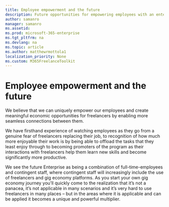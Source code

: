 ```yaml
---
title: Employee empowerment and the future 
description: Future opportunities for empowering employees with an enterprise freelance program 
author: samanro
manager: samanro
ms.assetid: 
ms.prod: microsoft-365-enterprise
ms.tgt_pltfrm: na
ms.devlang: na
ms.topic: article
ms.author: matthewrmottola1
localization_priority: None 
ms.custom: M365FreelanceToolkit
---
```

Employee empowerment and the future
===================================

We believe that we can uniquely empower our employees and create meaningful
economic opportunities for freelancers by enabling more seamless connections
between them.

We have firsthand experience of watching employees as they go from a genuine
fear of freelancers replacing their job, to recognition of how much more
enjoyable their work is by being able to offload the tasks that they least enjoy
through to becoming promoters of the program as their interactions with
freelancers help them learn new skills and become significantly more productive.

We see the future Enterprise as being a combination of full-time-employees and
contingent staff, where contingent staff will increasingly include the use of
freelancers and gig economy platforms. As you start your own gig economy journey
you’ll quickly come to the realization that it’s not a panacea, it’s not
applicable in many scenarios and it’s very hard to use freelancers in many
places – but in the areas where it is applicable and can be applied it becomes a
unique and powerful multiplier.
